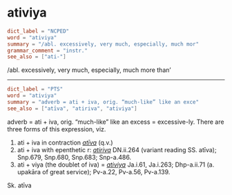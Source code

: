 # ativiya

``` toml
dict_label = "NCPED"
word = "ativiya"
summary = "/abl. excessively, very much, especially, much mor"
grammar_comment = "instr."
see_also = ["ati-"]
```

/abl. excessively, very much, especially, much more than’

--------------------

``` toml
dict_label = "PTS"
word = "ativiya"
summary = "adverb = ati + iva, orig. “much-like” like an exce"
see_also = ["atīva", "atiriva", "ativiya"]
```

adverb = ati \+ iva, orig. “much\-like” like an excess = excessive\-ly. There are three forms of this expression, viz.

1. ati \+ iva in contraction *[atīva](atīva.md)* (q.v.)
2. ati \+ iva with epenthetic r: *[atiriva](atiriva.md)* DN.ii.264 (variant reading SS. atīva); Snp.679, Snp.680, Snp.683; Snp\-a.486.
3. ati \+ viya (the doublet of iva) = *[ativiya](ativiya.md)* Ja.i.61, Ja.i.263; Dhp\-a.ii.71 (a. upakāra of great service); Pv\-a.22, Pv\-a.56, Pv\-a.139.

Sk. atīva

